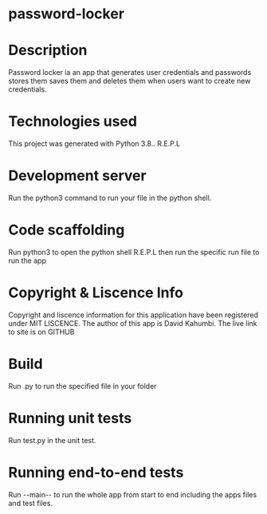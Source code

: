 # password-locker
# Description
 Password locker ia an app that generates user credentials and passwords stores them saves them and deletes them when users want to create new credentials.

# Technologies used
This project was generated with Python 3.8.. R.E.P.L

# Development server
Run the python3 command to run your file in the python shell.

# Code scaffolding
Run python3 to open the python shell R.E.P.L then run the specific run file to run the app

# Copyright & Liscence Info
Copyright and liscence information for this application have been registered under MIT LISCENCE. The author of this app is David Kahumbi. The live link to site is on GITHUB 

# Build
Run .py to run the specified file in your folder

# Running unit tests
Run test.py in the unit test.

# Running end-to-end tests
Run --main-- to run the whole app from start to end including the apps files and test files.
